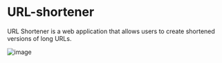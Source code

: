 # URL-shortener
URL Shortener is a web application that allows users to create shortened versions of long URLs. 

![image](https://github.com/likhitha-2005/URL-shortener/assets/136101173/3777eb18-23d0-44e9-85d8-11d7ceb5fa3d)

